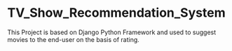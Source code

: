 # TV_Show_Recommendation_System

This Project is based on Django Python Framework and used to suggest movies to the end-user on the basis of rating.
